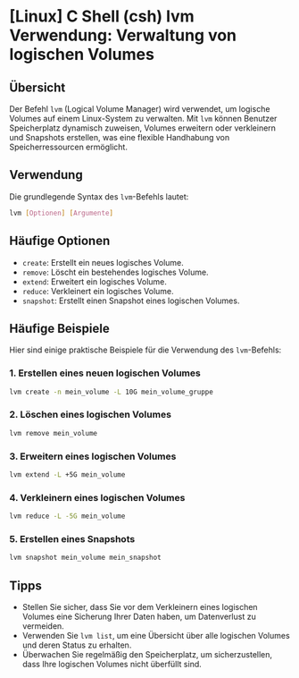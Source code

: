 # [Linux] C Shell (csh) lvm Verwendung: Verwaltung von logischen Volumes

## Übersicht
Der Befehl `lvm` (Logical Volume Manager) wird verwendet, um logische Volumes auf einem Linux-System zu verwalten. Mit `lvm` können Benutzer Speicherplatz dynamisch zuweisen, Volumes erweitern oder verkleinern und Snapshots erstellen, was eine flexible Handhabung von Speicherressourcen ermöglicht.

## Verwendung
Die grundlegende Syntax des `lvm`-Befehls lautet:

```bash
lvm [Optionen] [Argumente]
```

## Häufige Optionen
- `create`: Erstellt ein neues logisches Volume.
- `remove`: Löscht ein bestehendes logisches Volume.
- `extend`: Erweitert ein logisches Volume.
- `reduce`: Verkleinert ein logisches Volume.
- `snapshot`: Erstellt einen Snapshot eines logischen Volumes.

## Häufige Beispiele
Hier sind einige praktische Beispiele für die Verwendung des `lvm`-Befehls:

### 1. Erstellen eines neuen logischen Volumes
```bash
lvm create -n mein_volume -L 10G mein_volume_gruppe
```

### 2. Löschen eines logischen Volumes
```bash
lvm remove mein_volume
```

### 3. Erweitern eines logischen Volumes
```bash
lvm extend -L +5G mein_volume
```

### 4. Verkleinern eines logischen Volumes
```bash
lvm reduce -L -5G mein_volume
```

### 5. Erstellen eines Snapshots
```bash
lvm snapshot mein_volume mein_snapshot
```

## Tipps
- Stellen Sie sicher, dass Sie vor dem Verkleinern eines logischen Volumes eine Sicherung Ihrer Daten haben, um Datenverlust zu vermeiden.
- Verwenden Sie `lvm list`, um eine Übersicht über alle logischen Volumes und deren Status zu erhalten.
- Überwachen Sie regelmäßig den Speicherplatz, um sicherzustellen, dass Ihre logischen Volumes nicht überfüllt sind.